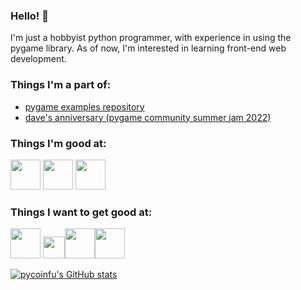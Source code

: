 ### Hello! 👋
I'm just a hobbyist python programmer, with experience in using the pygame library. As of now, I'm interested in learning front-end web development.

### Things I'm a part of:
- <a href="https://github.com/Matiiss/pygame_examples">pygame examples repository</a>
- <a href="https://github.com/blankRiot96/Daves-Anniversary">dave's anniversary (pygame community summer jam 2022)</a>

### Things I'm good at:
<img src="https://media.discordapp.net/attachments/1065276745076445194/1071422357186556024/pythonlogo.png" width=48> <img src="https://media.discordapp.net/attachments/1065276745076445194/1071422043150614599/communityIcon_cmjo55tgjjp81.png" width=48> <img src="https://media.discordapp.net/attachments/1065276745076445194/1071422445677989918/htmllogo.png" width=48>

### Things I want to get good at:
<img src="https://media.discordapp.net/attachments/1065276745076445194/1071422394339692604/csslogo.png?width=660&height=701" width=48> <img src="https://media.discordapp.net/attachments/1065276745076445194/1071422409330151494/jslogo.png" width=35><img src="https://sass-lang.com/assets/img/styleguide/seal-color-aef0354c.png" width=48><img src="https://upload.wikimedia.org/wikipedia/commons/thumb/a/a7/React-icon.svg/2300px-React-icon.svg.png" width=48>

[![pycoinfu's GitHub stats](https://github-readme-stats.vercel.app/api?username=pycoinfu&hide=stars&count_private=true&show_icons=true&theme=tokyonight&hide_border=true)](https://github.com/anuraghazra/github-readme-stats)
